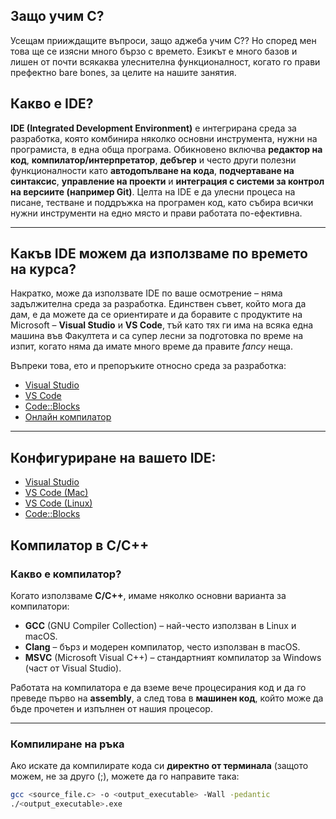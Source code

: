 ## Защо учим C?  
Усещам прииждащите въпроси, защо аджеба учим C?? Но според мен това ще се изясни много бързо с времето. Езикът е много базов и лишен от почти всякаква улеснителна функционалност, когато го прави префектно bare bones, за целите на нашите занятия. 

## Какво е IDE?

**IDE (Integrated Development Environment)** е интегрирана среда за разработка, която комбинира няколко основни инструмента, нужни на програмиста, в една обща програма. Обикновено включва **редактор на код**, **компилатор/интерпретатор**, **дебъгер** и често други полезни функционалности като **автодопълване на кода**, **подчертаване на синтаксис**, **управление на проекти** и **интеграция с системи за контрол на версиите (например Git)**. Целта на IDE е да улесни процеса на писане, тестване и поддръжка на програмен код, като събира всички нужни инструменти на едно място и прави работата по-ефективна.

---

## Какъв IDE можем да използваме по времето на курса?

Накратко, може да използвате IDE по ваше осмотрение – няма задължителна среда за разработка. Единствен съвет, 
който мога да дам, е да можете да се ориентирате и да боравите с продуктите на Microsoft – **Visual Studio** и **VS Code**, тъй като тях 
ги има на всяка една машина във Факултета и са супер лесни за подготовка по време на изпит, когато няма да имате много време да 
правите *fancy* неща.

Въпреки това, ето и препоръките относно среда за разработка:
- [Visual Studio](https://visualstudio.microsoft.com/)
- [VS Code](https://code.visualstudio.com/download)
- [Code::Blocks](https://www.codeblocks.org/downloads/)
- [Онлайн компилатор](https://www.onlinegdb.com/online_c_compiler)

---

## Конфигуриране на вашето IDE:

- [Visual Studio](https://learn.microsoft.com/en-us/visualstudio/install/install-visual-studio?view=vs-2022)  
- [VS Code (Mac)](https://code.visualstudio.com/docs/setup/mac)  
- [VS Code (Linux)](https://code.visualstudio.com/docs/cpp/config-linux)  
- [Code::Blocks](https://codeforwin.org/c-programming/create-compile-run-c-program-using-codeblocks)  

## Компилатор в C/C++

### Какво е компилатор?

Когато използваме **C/C++**, имаме няколко основни варианта за компилатори:  
- **GCC** (GNU Compiler Collection) – най-често използван в Linux и macOS.  
- **Clang** – бърз и модерен компилатор, често използван в macOS.  
- **MSVC** (Microsoft Visual C++) – стандартният компилатор за Windows (част от Visual Studio).  

Работата на компилатора е да вземе вече процесирания код и да го преведе първо на **assembly**, а след това в **машинен код**, който може да бъде прочетен и изпълнен от нашия процесор.  

---

### Компилиране на ръка

Ако искате да компилирате кода си **директно от терминала** (защото можем, не за друго (;), можете да го направите така:

```bash
gcc <source_file.c> -o <output_executable> -Wall -pedantic
./<output_executable>.exe

